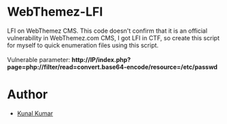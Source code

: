 # WebThemez-LFI
LFI on WebThemez CMS.
This code doesn't confirm that it is an official vulnerability in WebThemez.com CMS, I got LFI in CTF, so create this script for myself to quick enumeration files using this script.<br/><br/>
Vulnerable parameter: <b>http://IP/index.php?page=php://filter/read=convert.base64-encode/resource=/etc/passwd</b>
<h1>Author</h1>
<ul>
  <li><a href="https://twitter.com/l1v1n9h311">Kunal Kumar</a></li>
  </ul>
  
